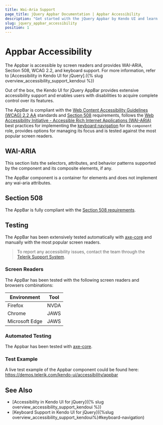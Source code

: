 ```yaml
---
title: Wai-Aria Support
page_title: jQuery Appbar Documentation | Appbar Accessibility
description: "Get started with the jQuery Appbar by Kendo UI and learn about its accessibility support for WAI-ARIA, Section 508, and WCAG 2.2."
slug: jquery_appbar_accessibility
position: 1
---
```


# Appbar Accessibility

The Appbar is accessible by screen readers and provides WAI-ARIA, Section 508, WCAG 2.2, and keyboard support.
For more information, refer to [Accessibility in Kendo UI for jQuery].({% slug overview_accessibility_support_kendoui %})




Out of the box, the Kendo UI for jQuery AppBar provides extensive accessibility support and enables users with disabilities to acquire complete control over its features.


The AppBar is compliant with the [Web Content Accessibility Guidelines (WCAG) 2.2 AA](https://www.w3.org/TR/WCAG22/) standards and [Section 508](https://www.section508.gov/) requirements, follows the [Web Accessibility Initiative - Accessible Rich Internet Applications (WAI-ARIA)](https://www.w3.org/WAI/ARIA/apg/) best practices for implementing the [keyboard navigation](#keyboard-navigation) for its `component` role, provides options for managing its focus and is tested against the most popular screen readers.

## WAI-ARIA


This section lists the selectors, attributes, and behavior patterns supported by the component and its composite elements, if any.


The AppBar component is a container for elements and does not implement any wai-aria attributes.

## Section 508


The AppBar is fully compliant with the [Section 508 requirements](http://www.section508.gov/).

## Testing


The AppBar has been extensively tested automatically with [axe-core](https://github.com/dequelabs/axe-core) and manually with the most popular screen readers.

> To report any accessibility issues, contact the team through the [Telerik Support System](https://www.telerik.com/account/support-center).

### Screen Readers


The AppBar has been tested with the following screen readers and browsers combinations:

| Environment | Tool |
| ----------- | ---- |
| Firefox | NVDA |
| Chrome | JAWS |
| Microsoft Edge | JAWS |



### Automated Testing
The Appbar has been tested with [axe-core](https://github.com/dequelabs/axe-core).
### Test Example
A live test example of the Appbar component could be found here: https://demos.telerik.com/kendo-ui/accessibility/appbar
## See Also
* [Accessibility in Kendo UI for jQuery]({% slug overview_accessibility_support_kendoui %})
* [Keyboard Support in Kendo UI for jQuery]({%slug overview_accessibility_support_kendoui%}#keyboard-navigation)